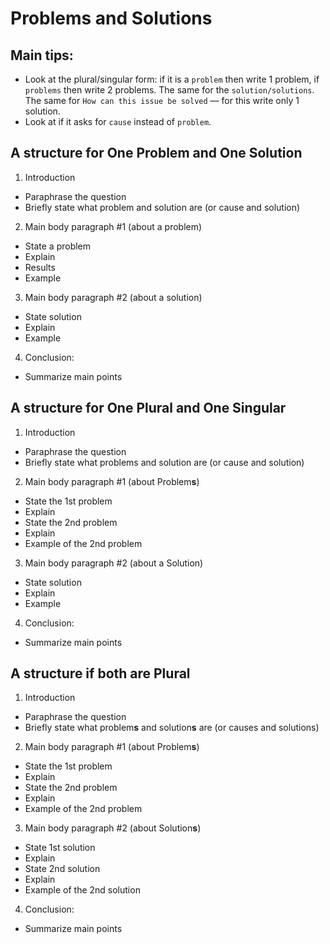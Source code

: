 # Problems and Solutions


## Main tips:
- Look at the plural/singular form:
if it is a `problem` then write 1 problem, if `problems` then write 2 problems.
The same for the `solution/solutions`.
The same for `How can this issue be solved` — for this write only 1 solution.
- Look at if it asks for `cause` instead of `problem`.


## A structure for One Problem and One Solution

1. Introduction
  - Paraphrase the question
  - Briefly state what problem and solution are (or cause and solution)
2. Main body paragraph #1 (about a problem)
  - State a problem
  - Explain
  - Results
  - Example
3. Main body paragraph #2 (about a solution)
  - State solution
  - Explain
  - Example
4. Conclusion:
  - Summarize main points


## A structure for One Plural and One Singular

1. Introduction
  - Paraphrase the question
  - Briefly state what problems and solution are (or cause and solution)
2. Main body paragraph #1 (about Problem**s**)
  - State the 1st problem
  - Explain
  - State the 2nd problem
  - Explain
  - Example of the 2nd problem
3. Main body paragraph #2 (about a Solution)
  - State solution
  - Explain
  - Example
4. Conclusion:
  - Summarize main points


## A structure if both are Plural

1. Introduction
  - Paraphrase the question
  - Briefly state what problem**s** and solution**s** are (or causes and solutions)
2. Main body paragraph #1 (about Problem**s**)
  - State the 1st problem
  - Explain
  - State the 2nd problem
  - Explain
  - Example of the 2nd problem
3. Main body paragraph #2 (about Solution**s**)
  - State 1st solution
  - Explain
  - State 2nd solution
  - Explain
  - Example of the 2nd solution
4. Conclusion:
  - Summarize main points
